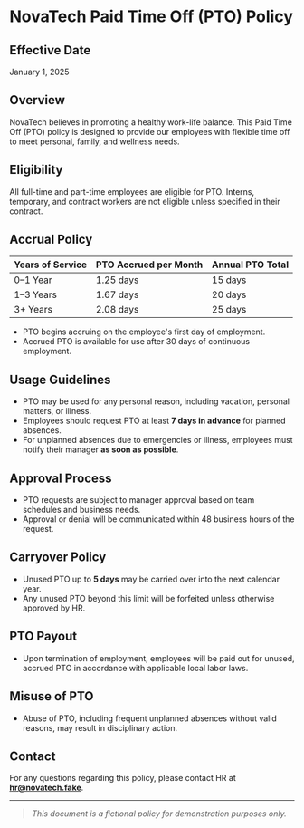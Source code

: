 # NovaTech Paid Time Off (PTO) Policy

## Effective Date
January 1, 2025

## Overview
NovaTech believes in promoting a healthy work-life balance. This Paid Time Off (PTO) policy is designed to provide our employees with flexible time off to meet personal, family, and wellness needs.

## Eligibility
All full-time and part-time employees are eligible for PTO. Interns, temporary, and contract workers are not eligible unless specified in their contract.

## Accrual Policy

| Years of Service | PTO Accrued per Month | Annual PTO Total |
|------------------|-----------------------|------------------|
| 0–1 Year         | 1.25 days             | 15 days          |
| 1–3 Years        | 1.67 days             | 20 days          |
| 3+ Years         | 2.08 days             | 25 days          |

- PTO begins accruing on the employee's first day of employment.
- Accrued PTO is available for use after 30 days of continuous employment.

## Usage Guidelines

- PTO may be used for any personal reason, including vacation, personal matters, or illness.
- Employees should request PTO at least **7 days in advance** for planned absences.
- For unplanned absences due to emergencies or illness, employees must notify their manager **as soon as possible**.

## Approval Process

- PTO requests are subject to manager approval based on team schedules and business needs.
- Approval or denial will be communicated within 48 business hours of the request.

## Carryover Policy

- Unused PTO up to **5 days** may be carried over into the next calendar year.
- Any unused PTO beyond this limit will be forfeited unless otherwise approved by HR.

## PTO Payout

- Upon termination of employment, employees will be paid out for unused, accrued PTO in accordance with applicable local labor laws.

## Misuse of PTO

- Abuse of PTO, including frequent unplanned absences without valid reasons, may result in disciplinary action.

## Contact
For any questions regarding this policy, please contact HR at **hr@novatech.fake**.

---

> *This document is a fictional policy for demonstration purposes only.*
